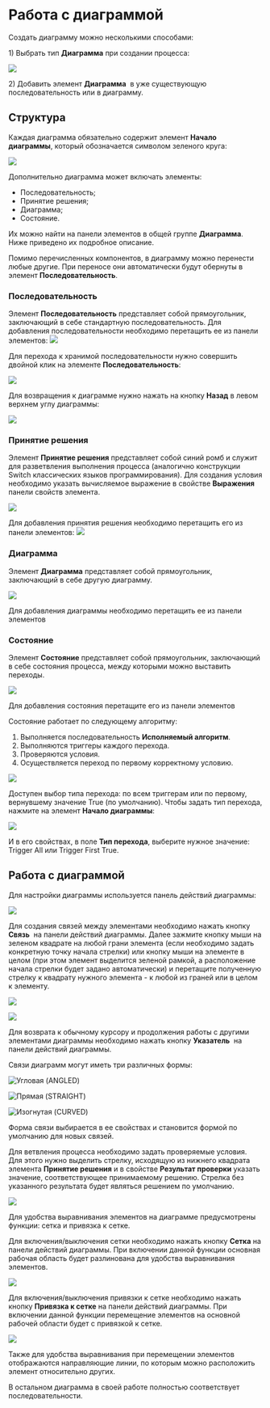 # Работа с диаграммой

Создать диаграмму можно несколькими способами:&#x20;

1\) Выбрать тип **Диаграмма** при создании процесса:

![](../resources/process/image-660.png)

2\) Добавить элемент **Диаграмма** <img src="../../.gitbook/assets/image (683).png" alt="" data-size="line">  в уже существующую последовательность или в диаграмму.

## Структура

Каждая диаграмма обязательно содержит элемент **Начало диаграммы**, который обозначается символом зеленого круга:

![](../resources/process/001-16.png)

Дополнительно диаграмма может включать элементы:

* Последовательность;
* Принятие решения;
* Диаграмма;
* Состояние.

Их можно найти на панели элементов в общей группе **Диаграмма**. Ниже приведено их подробное описание.

Помимо перечисленных компонентов, в диаграмму можно перенести любые другие. При переносе они автоматически будут обернуты в элемент **Последовательность**.

### Последовательность

Элемент **Последовательность** представляет собой прямоугольник, заключающий в себе стандартную последовательность. Для добавления последовательности необходимо перетащить ее из панели элементов: ![](../resources/process/0-81.png) 

Для перехода к хранимой последовательности нужно совершить двойной клик на элементе **Последовательность**:

![](../resources/process/image-614.png)

Для возвращения к диаграмме нужно нажать на кнопку **Назад** в левом верхнем углу диаграммы:

![](../resources/process/3-9.png)

### Принятие решения

Элемент **Принятие решения** представляет собой синий ромб и служит для разветвления выполнения процесса (аналогично конструкции Switch классических языков программирования). Для создания условия необходимо указать вычисляемое выражение в свойстве **Выражения** панели свойств элемента.

![](../resources/process/image-705.png)

Для добавления принятия решения необходимо перетащить его из панели элементов: ![](../resources/process/0-26.png)

### Диаграмма
Элемент **Диаграмма** представляет собой прямоугольник, заключающий в себе другую диаграмму.&#x20;

![](../resources/process/image-725.png)

Для добавления диаграммы необходимо перетащить ее из панели элементов <img src="../../.gitbook/assets/image (698).png" alt="" data-size="line">&#x20;

### Состояние

Элемент **Состояние** представляет собой прямоугольник, заключающий в себе состояния процесса, между которыми можно выставить переходы.

![](../resources/process/image-674.png)

Для добавления состояния перетащите его из панели элементов <img src="../../.gitbook/assets/image (671).png" alt="" data-size="line">&#x20;

Состояние работает по следующему алгоритму:

1. Выполняется последовательность **Исполняемый алгоритм**.
2. Выполняются триггеры каждого перехода.
3. Проверяются условия.
4. Осуществляется переход по первому корректному условию.

![](../resources/process/image-363.png)

Доступен выбор типа перехода: по всем триггерам или по первому, вернувшему значение True (по умолчанию). Чтобы задать тип перехода, нажмите на элемент **Начало диаграммы**:

![](../resources/process/001-16.png)

И в его свойствах, в поле **Тип перехода**, выберите нужное значение: Trigger All или Trigger First True. 


## Работа с диаграммой

Для настройки диаграммы используется панель действий диаграммы:

![](../resources/process/image-678.png)

Для создания связей между элементами необходимо нажать кнопку **Связь** <img src="../../.gitbook/assets/image (624).png" alt="" data-size="line"> на панели действий диаграммы. Далее зажмите кнопку мыши на зеленом квадрате на любой грани элемента (если необходимо задать конкретную точку начала стрелки) или кнопку мыши на элементе в целом (при этом элемент выделится зеленой рамкой, а расположение начала стрелки будет задано автоматически) и перетащите полученную стрелку к квадрату нужного элемента - к любой из граней или в целом к элементу.

![](../resources/process/image-644.png)

![](../resources/process/image-724.png)

Для возврата к обычному курсору и продолжения работы с другими элементами диаграммы необходимо нажать кнопку **Указатель** <img src="../../.gitbook/assets/image (641).png" alt="" data-size="line"> на панели действий диаграммы.

Связи диаграмм могут иметь три различных формы:

![Угловая (ANGLED)](../resources/process/image-765.png)

![Прямая (STRAIGHT)](../resources/process/image-948.png)

![Изогнутая (CURVED)](../resources/process/image-928.png)

Форма связи выбирается в ее свойствах и становится формой по умолчанию для новых связей.

Для ветвления процесса необходимо задать проверяемые условия. Для этого нужно выделить стрелку, исходящую из нижнего квадрата элемента **Принятие решения** и в свойстве **Результат проверки** указать значение, соответствующее принимаемому решению. Стрелка без указанного результата будет являться решением по умолчанию.

![](../resources/process/001-17.png)

Для удобства выравнивания элементов на диаграмме предусмотрены функции: сетка и привязка к сетке.&#x20;

Для включения/выключения сетки необходимо нажать кнопку **Сетка** на панели действий диаграммы. При включении данной функции основная рабочая область будет разлинована для удобства выравнивания элементов.

![](../resources/process/image-716.png)

Для включения/выключения привязки к сетке необходимо нажать кнопку **Привязка к сетке** на панели действий диаграммы. При включении данной функции перемещение элементов на основной рабочей области будет с привязкой к сетке.&#x20;

![](../resources/process/image-637.png)

Также для удобства выравнивания при перемещении элементов отображаются направляющие линии, по которым можно расположить элемент относительно других.

В остальном диаграмма в своей работе полностью соответствует последовательности.
